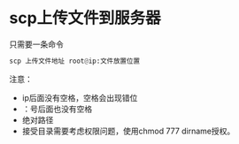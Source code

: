 # scp上传文件到服务器

只需要一条命令

```python
scp 上传文件地址 root@ip:文件放置位置
```
注意：
- ip后面没有空格，空格会出现错位
- ：号后面也没有空格
- 绝对路径
- 接受目录需要考虑权限问题，使用chmod 777 dirname授权。
